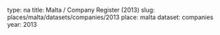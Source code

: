 type: na
title: Malta / Company Register (2013)
slug: places/malta/datasets/companies/2013
place: malta
dataset: companies
year: 2013
